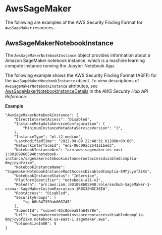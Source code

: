 # AwsSageMaker<a name="asff-resourcedetails-awssagemaker"></a>

The following are examples of the AWS Security Finding Format for `AwsSageMaker` resources\.

## AwsSageMakerNotebookInstance<a name="asff-resourcedetails-awssagemakernotebookinstance"></a>

The `AwsSageMakerNotebookInstance` object provides information about a Amazon SageMaker notebook instance, which is a machine learning compute instance running the Jupyter Notebook App\.

The following example shows the AWS Security Finding Format \(ASFF\) for the `AwsSageMakerNotebookInstance` object\. To view descriptions of `AwsSageMakerNotebookInstance` attributes, see [AwsSageMakerNotebookInstanceDetails](https://docs.aws.amazon.com/securityhub/1.0/APIReference/API_AwsSageMakerNotebookInstanceDetails.html) in the *AWS Security Hub API Reference*\.

**Example**

```
"AwsSageMakerNotebookInstance": {
    "DirectInternetAccess": "Disabled",
    "InstanceMetadataServiceConfiguration": {
    	"MinimumInstanceMetadataServiceVersion": "1",
    },
    "InstanceType": "ml.t2.medium",
    "LastModifiedTime": "2022-09-09 22:48:32.012000+00:00",
    "NetworkInterfaceId": "eni-06c09ac2541a1bed3",
    "NotebookInstanceArn": "arn:aws:sagemaker:us-east-1:001098605940:notebook-instance/sagemakernotebookinstancerootaccessdisabledcomplia-8myjcyofzixm",
    "NotebookInstanceName": "SagemakerNotebookInstanceRootAccessDisabledComplia-8MYjcyofZiXm",
    "NotebookInstanceStatus": "InService",
    "PlatformIdentifier": "notebook-al1-v1",
    "RoleArn": "arn:aws:iam::001098605940:role/sechub-SageMaker-1-scenar-SageMakerCustomExecution-1R0X32HGC38IW",
    "RootAccess": "Disabled",
    "SecurityGroups": [
    	"sg-06b347359ab068745"
    ],
    "SubnetId": "subnet-02c0deea5fa64578e",
    "Url": "sagemakernotebookinstancerootaccessdisabledcomplia-8myjcyofzixm.notebook.us-east-1.sagemaker.aws",
    "VolumeSizeInGB": 5
}
```